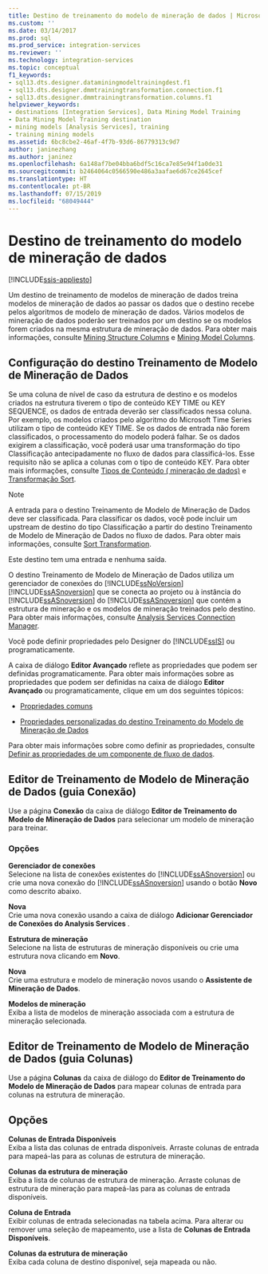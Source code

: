 ```yaml
---
title: Destino de treinamento do modelo de mineração de dados | Microsoft Docs
ms.custom: ''
ms.date: 03/14/2017
ms.prod: sql
ms.prod_service: integration-services
ms.reviewer: ''
ms.technology: integration-services
ms.topic: conceptual
f1_keywords:
- sql13.dts.designer.dataminingmodeltrainingdest.f1
- sql13.dts.designer.dmmtrainingtransformation.connection.f1
- sql13.dts.designer.dmmtrainingtransformation.columns.f1
helpviewer_keywords:
- destinations [Integration Services], Data Mining Model Training
- Data Mining Model Training destination
- mining models [Analysis Services], training
- training mining models
ms.assetid: 6bc8cbe2-46af-4f7b-93d6-86779313c9d7
author: janinezhang
ms.author: janinez
ms.openlocfilehash: 6a148af7be04bba6bdf5c16ca7e85e94f1a0de31
ms.sourcegitcommit: b2464064c0566590e486a3aafae6d67ce2645cef
ms.translationtype: HT
ms.contentlocale: pt-BR
ms.lasthandoff: 07/15/2019
ms.locfileid: "68049444"
---
```

# <a name="data-mining-model-training-destination"></a>Destino de treinamento do modelo de mineração de dados

[!INCLUDE[ssis-appliesto](../../includes/ssis-appliesto-ssvrpluslinux-asdb-asdw-xxx.md)]


  Um destino de treinamento de modelos de mineração de dados treina modelos de mineração de dados ao passar os dados que o destino recebe pelos algoritmos de modelo de mineração de dados. Vários modelos de mineração de dados poderão ser treinados por um destino se os modelos forem criados na mesma estrutura de mineração de dados. Para obter mais informações, consulte [Mining Structure Columns](../../analysis-services/data-mining/mining-structure-columns.md) e [Mining Model Columns](../../analysis-services/data-mining/mining-model-columns.md).  
  
## <a name="configuration-of-the-data-mining-model-training-destination"></a>Configuração do destino Treinamento de Modelo de Mineração de Dados  
 Se uma coluna de nível de caso da estrutura de destino e os modelos criados na estrutura tiverem o tipo de conteúdo KEY TIME ou KEY SEQUENCE, os dados de entrada deverão ser classificados nessa coluna. Por exemplo, os modelos criados pelo algoritmo do Microsoft Time Series utilizam o tipo de conteúdo KEY TIME. Se os dados de entrada não forem classificados, o processamento do modelo poderá falhar. Se os dados exigirem a classificação, você poderá usar uma transformação do tipo Classificação antecipadamente no fluxo de dados para classificá-los. Esse requisito não se aplica a colunas com o tipo de conteúdo KEY. Para obter mais informações, consulte [Tipos de Conteúdo &#40; mineração de dados&#41;](../../analysis-services/data-mining/content-types-data-mining.md) e [Transformação Sort](../../integration-services/data-flow/transformations/sort-transformation.md).  
  
> [!NOTE]  
>  A entrada para o destino Treinamento de Modelo de Mineração de Dados deve ser classificada. Para classificar os dados, você pode incluir um upstream de destino do tipo Classificação a partir do destino Treinamento de Modelo de Mineração de Dados no fluxo de dados. Para obter mais informações, consulte [Sort Transformation](../../integration-services/data-flow/transformations/sort-transformation.md).  
  
 Este destino tem uma entrada e nenhuma saída.  
  
 O destino Treinamento de Modelo de Mineração de Dados utiliza um gerenciador de conexões do [!INCLUDE[ssNoVersion](../../includes/ssnoversion-md.md)] [!INCLUDE[ssASnoversion](../../includes/ssasnoversion-md.md)] que se conecta ao projeto ou à instância do [!INCLUDE[ssASnoversion](../../includes/ssasnoversion-md.md)] do [!INCLUDE[ssASnoversion](../../includes/ssasnoversion-md.md)] que contém a estrutura de mineração e os modelos de mineração treinados pelo destino. Para obter mais informações, consulte [Analysis Services Connection Manager](../../integration-services/connection-manager/analysis-services-connection-manager.md).  
  
 Você pode definir propriedades pelo Designer do [!INCLUDE[ssIS](../../includes/ssis-md.md)] ou programaticamente.  
  
 A caixa de diálogo **Editor Avançado** reflete as propriedades que podem ser definidas programaticamente. Para obter mais informações sobre as propriedades que podem ser definidas na caixa de diálogo **Editor Avançado** ou programaticamente, clique em um dos seguintes tópicos:  
  
-   [Propriedades comuns](https://msdn.microsoft.com/library/51973502-5cc6-4125-9fce-e60fa1b7b796)  
  
-   [Propriedades personalizadas do destino Treinamento do Modelo de Mineração de Dados](../../integration-services/data-flow/data-mining-model-training-destination-custom-properties.md)  
  
 Para obter mais informações sobre como definir as propriedades, consulte [Definir as propriedades de um componente de fluxo de dados](../../integration-services/data-flow/set-the-properties-of-a-data-flow-component.md).  
  
## <a name="data-mining-model-training-editor-connection-tab"></a>Editor de Treinamento de Modelo de Mineração de Dados (guia Conexão)
  Use a página **Conexão** da caixa de diálogo **Editor de Treinamento do Modelo de Mineração de Dados** para selecionar um modelo de mineração para treinar.  
  
### <a name="options"></a>Opções  
 **Gerenciador de conexões**  
 Selecione na lista de conexões existentes do [!INCLUDE[ssASnoversion](../../includes/ssasnoversion-md.md)] ou crie uma nova conexão do [!INCLUDE[ssASnoversion](../../includes/ssasnoversion-md.md)] usando o botão **Novo** como descrito abaixo.  
  
 **Nova**  
 Crie uma nova conexão usando a caixa de diálogo **Adicionar Gerenciador de Conexões do Analysis Services** .  
  
 **Estrutura de mineração**  
 Selecione na lista de estruturas de mineração disponíveis ou crie uma estrutura nova clicando em **Novo**.  
  
 **Nova**  
 Crie uma estrutura e modelo de mineração novos usando o **Assistente de Mineração de Dados**.  
  
 **Modelos de mineração**  
 Exiba a lista de modelos de mineração associada com a estrutura de mineração selecionada.  
  
## <a name="data-mining-model-training-editor-columns-tab"></a>Editor de Treinamento de Modelo de Mineração de Dados (guia Colunas)
  Use a página **Colunas** da caixa de diálogo do **Editor de Treinamento do Modelo de Mineração de Dados** para mapear colunas de entrada para colunas na estrutura de mineração.  
  
## <a name="options"></a>Opções  
 **Colunas de Entrada Disponíveis**  
 Exiba a lista das colunas de entrada disponíveis. Arraste colunas de entrada para mapeá-las para as colunas de estrutura de mineração.  
  
 **Colunas da estrutura de mineração**  
 Exiba a lista de colunas de estrutura de mineração. Arraste colunas de estrutura de mineração para mapeá-las para as colunas de entrada disponíveis.  
  
 **Coluna de Entrada**  
 Exibir colunas de entrada selecionadas na tabela acima. Para alterar ou remover uma seleção de mapeamento, use a lista de **Colunas de Entrada Disponíveis**.  
  
 **Colunas da estrutura de mineração**  
 Exiba cada coluna de destino disponível, seja mapeada ou não.  
  
